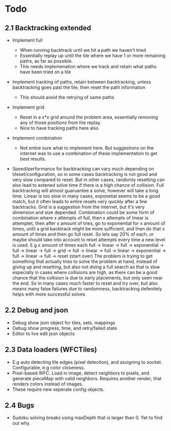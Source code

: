 # Todo

## 2.1 Backtracking extended
- Implement full
  - When running backtrack until we hit a path we haven't tried
  - Essentially replay up until the tile where we have 1 or more remaining paths, as far as possible.
  - This needs implemenation where we track and retain what paths have been tried on a tile
- Implement tracking of paths, retain between backtracking, unless backtracking goes past the tile, then reset the path information
  - This should avoid the retrying of same paths
- Implement grid
  - Reset in a x*x grid around the problem area, essentially removing any of those positions from the replay.
  - Nice to have tracking paths here also
- Implement combination
  - Not entire sure what to implement here. But suggestions on the internet was to use a combination of these implementation to get best results.

- Speed/performance for backtracking can vary much depending on tileset/configuration, so in some cases backtracking is not good and very slow compared to reset. But in other cases, randomly resetting can also lead to extened solve time if there is a high chance of collision. Full backtracking will almost guaruantee a solve, however will take a long time. Linear is too slow in many cases, exponetial seems to be a good match, but it often leads to entire resets very quickly after a few backtracks. Grid is a suggestion from the internet, but it's very dimension and size depended. Combination could be some form of combination where x attempts of full, then x attempts of linear is attemptet, then after x amount of tries, go to exponential for x amount of times, until a grid backtrack might be more sufficient, and then do that x amount of times and then go full reset.
So lets say 20% of each, or maybe should take into account to reset attempts every time a new level is used.
E.g x amount of times each
full -> linear -> full -> exponential -> full -> linear -> full -> grid -> full -> linear -> full -> linear -> exponential -> full -> linear -> full -> reset (start over)
The problem is trying to get something that actually tries to solve the problem at hand, instead of giving up and resetting, but also not doing a full search as that is slow especially in cases where collisions are high, as there can be a good chance that the collision is due to early placements, but only seen near the end. So in many cases much faster to reset and try over, but also means many false failures due to randomness, backtracking defenitely helps with more successful solves.

## 2.2 Debug and json
- Debug show json object for tiles, sets, mappings
- Debug show progress, time, and retry/failed state
- Editor to live edit json objects

## 2.3 Data loaders (WFCTiles)
- E.g auto detecting tile edges (pixel detection), and assigning to socket. Configurable, e.g color closeness.
- Pixel-based WFC. Load in image, detect neighbors to pixels, and generate pieceMap with valid neighbors. Requires another render, that renders colors instead of images.
- These require new seperate config objects.

## 2.4 Bugs
- Sudoku solving breaks using maxDepth that is larger than 0. Yet to find out why.